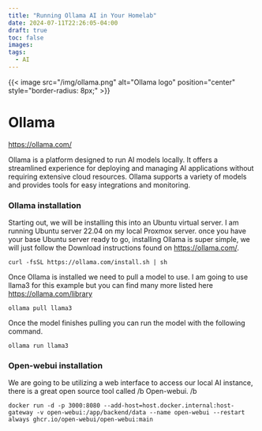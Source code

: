 ```yaml
---
title: "Running Ollama AI in Your Homelab"
date: 2024-07-11T22:26:05-04:00
draft: true
toc: false
images:
tags:
  - AI
---
```



{{< image src="/img/ollama.png" alt="Ollama logo" position="center" 
style="border-radius: 8px;" >}}
# Ollama
 https://ollama.com/

Ollama is a platform designed to run AI models locally. It offers a streamlined experience for deploying and managing AI applications without requiring extensive cloud resources. Ollama supports a variety of models and provides tools for easy integrations and monitoring.

### Ollama installation

Starting out, we will be installing this into an Ubuntu virtual server. I am running Ubuntu server 22.04 on my local Proxmox server. once you have your base Ubuntu server ready to go, installing Ollama is super simple, we will just follow the Download instructions found on https://ollama.com/.

```shell
curl -fsSL https://ollama.com/install.sh | sh
```
Once Ollama is installed we need to pull a model to use. I am going to use llama3 for this example but you can find many more listed here https://ollama.com/library

```shell
ollama pull llama3
```
Once the model finishes pulling you can run the model with the following command.

```shell
ollama run llama3
```



### Open-webui installation

We are going to be utilizing a web interface to access our local AI instance, there is a great open source tool called /b Open-webui. /b 

```shell
docker run -d -p 3000:8080 --add-host=host.docker.internal:host-gateway -v open-webui:/app/backend/data --name open-webui --restart always ghcr.io/open-webui/open-webui:main
```




